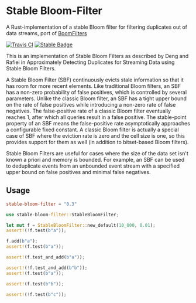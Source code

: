 # Stable Bloom-Filter

A Rust-implementation of a stable Bloom filter for filtering duplicates out of data streams, port of [BoomFilters](https://github.com/tylertreat/BoomFilters)

[![Travis CI]](https://travis-ci.com/u2/stable-bloom-filter) [![Stable Badge]](https://crates.io/crates/stable-bloom-filter)

[Travis CI]: https://img.shields.io/travis/com/u2/stable-bloom-filter.svg
[Stable Badge]: https://img.shields.io/crates/v/stable-bloom-filter.svg

This is an implementation of Stable Bloom Filters as described by Deng and Rafiei in Approximately Detecting Duplicates for Streaming Data using Stable Bloom Filters.

A Stable Bloom Filter (SBF) continuously evicts stale information so that it has room for more recent elements. Like traditional Bloom filters, an SBF has a non-zero probability of false positives, which is controlled by several parameters. Unlike the classic Bloom filter, an SBF has a tight upper bound on the rate of false positives while introducing a non-zero rate of false negatives. The false-positive rate of a classic Bloom filter eventually reaches 1, after which all queries result in a false positive. The stable-point property of an SBF means the false-positive rate asymptotically approaches a configurable fixed constant. A classic Bloom filter is actually a special case of SBF where the eviction rate is zero and the cell size is one, so this provides support for them as well (in addition to bitset-based Bloom filters).

Stable Bloom Filters are useful for cases where the size of the data set isn't known a priori and memory is bounded. For example, an SBF can be used to deduplicate events from an unbounded event stream with a specified upper bound on false positives and minimal false negatives.

## Usage

```toml
stable-bloom-filter = "0.3"
```

```rust
use stable-bloom-filter::StableBloomFilter;

let mut f = StableBloomFilter::new_default(10_000, 0.01);
assert!(!f.test(b"a"));

f.add(b"a");
assert!(f.test(b"a"));

assert!(f.test_and_add(b"a"));

assert!(!f.test_and_add(b"b"));
assert!(f.test(b"a"));

assert!(f.test(b"b"));

assert!(!f.test(b"c"));
```

